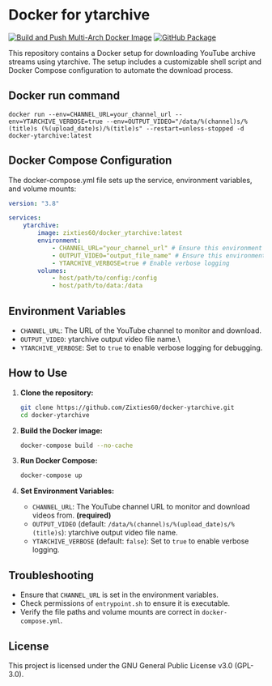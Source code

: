 # Docker for ytarchive
[![Build and Push Multi-Arch Docker Image](https://github.com/Zixties60/docker-ytarchive/actions/workflows/docker-build-push.yml/badge.svg)](https://github.com/Zixties60/docker-ytarchive/actions/workflows/docker-build-push.yml)
[![GitHub Package](https://github.com/Zixties60/docker-ytarchive/actions/workflows/docker-publish.yml/badge.svg)](https://github.com/Zixties60/docker-ytarchive/actions/workflows/docker-publish.yml)

This repository contains a Docker setup for downloading YouTube archive streams using ytarchive. The setup includes a customizable shell script and Docker Compose configuration to automate the download process.

## Docker run command

```shell
docker run --env=CHANNEL_URL=your_channel_url --env=YTARCHIVE_VERBOSE=true --env=OUTPUT_VIDEO="/data/%(channel)s/%(title)s (%(upload_date)s)/%(title)s" --restart=unless-stopped -d docker-ytarchive:latest
```

## Docker Compose Configuration

The docker-compose.yml file sets up the service, environment variables, and volume mounts:

```yaml
version: "3.8"

services:
    ytarchive:
        image: zixties60/docker_ytarchive:latest
        environment:
            - CHANNEL_URL="your_channel_url" # Ensure this environment variable is set
            - OUTPUT_VIDEO="output_file_name" # Ensure this environment variable is set
            - YTARCHIVE_VERBOSE=true # Enable verbose logging
        volumes:
            - host/path/to/config:/config
            - host/path/to/data:/data
```

## Environment Variables

-   `CHANNEL_URL`: The URL of the YouTube channel to monitor and download.
-   `OUTPUT_VIDEO`: ytarchive output video file name.\
-   `YTARCHIVE_VERBOSE`: Set to `true` to enable verbose logging for debugging.

## How to Use

1. **Clone the repository:**

    ```sh
    git clone https://github.com/Zixties60/docker-ytarchive.git
    cd docker-ytarchive
    ```

2. **Build the Docker image:**

    ```sh
    docker-compose build --no-cache
    ```

3. **Run Docker Compose:**

    ```sh
    docker-compose up
    ```

4. **Set Environment Variables:**

    - `CHANNEL_URL`: The YouTube channel URL to monitor and download videos from. **(required)**
    - `OUTPUT_VIDEO` (default: `/data/%(channel)s/%(upload_date)s/%(title)s`): ytarchive output video file name.
    - `YTARCHIVE_VERBOSE` (default: `false`): Set to `true` to enable verbose logging.

## Troubleshooting

-   Ensure that `CHANNEL_URL` is set in the environment variables.
-   Check permissions of `entrypoint.sh` to ensure it is executable.
-   Verify the file paths and volume mounts are correct in `docker-compose.yml`.

## License

This project is licensed under the GNU General Public License v3.0 (GPL-3.0).

